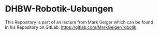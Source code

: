 # DHBW-Robotik-Uebungen

This Repository is part of an lecture from Mark Geiger which can be found in his Repository on GitLab: <https://gitlab.com/MarkGeiger/robotik>

